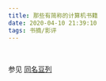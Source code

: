 ```yaml
---
title: 那些有简称的计算机书籍
date: 2020-04-10 21:39:10
tags: 书摘/影评
---
```


<br>

参见  [同名豆列](https://www.douban.com/doulist/127036578/)